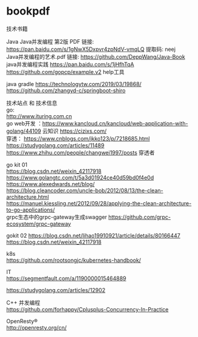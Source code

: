 # bookpdf
技术书籍

Java
Java并发编程 第2版 PDF                链接: https://pan.baidu.com/s/1gNwX5Dxpvr4zpNdV-vmqLQ 提取码: neej    
Java并发编程的艺术.pdf                链接:  https://github.com/DeppWang/Java-Book  
java并发编程实践    https://pan.baidu.com/s/1jHfhTqA   https://github.com/gopcp/example.v2 help工具    

java gradle   https://technologytw.com/2019/03/19868/    
              https://github.com/zhangyd-c/springboot-shiro  


技术站点 和 技术信息   
go:  
http://www.ituring.com.cn   
go web开发 ：https://www.kancloud.cn/kancloud/web-application-with-golang/44109 
云知识  https://cizixs.com/       
穿透： https://www.cnblogs.com/jkko123/p/7218685.html   
      https://studygolang.com/articles/11489 
      https://www.zhihu.com/people/changwei1997/posts   穿透者
      
go kit 01    
https://blog.csdn.net/weixin_42117918      
https://www.golangtc.com/t/5a3d01924ce40d59bd0f4e0d    
https://www.alexedwards.net/blog/     
https://blog.cleancoder.com/uncle-bob/2012/08/13/the-clean-architecture.html   
https://manuel.kiessling.net/2012/09/28/applying-the-clean-architecture-to-go-applications/  
grpc生态中的grpc-gateway生成swagger https://github.com/grpc-ecosystem/grpc-gateway        



gokit 02
https://blog.csdn.net/lihao19910921/article/details/80166447        
https://blog.csdn.net/weixin_42117918    
     
k8s        
https://github.com/rootsongjc/kubernetes-handbook/ 

 
 
IT  
https://segmentfault.com/a/1190000015464889      

https://studygolang.com/articles/12902    


 
C++ 并发编程   
https://github.com/forhappy/Cplusplus-Concurrency-In-Practice


OpenResty®    
http://openresty.org/cn/   


